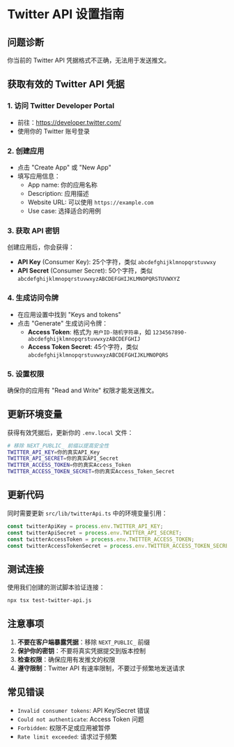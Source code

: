 # Twitter API 设置指南

## 问题诊断

你当前的 Twitter API 凭据格式不正确，无法用于发送推文。

## 获取有效的 Twitter API 凭据

### 1. 访问 Twitter Developer Portal
- 前往：https://developer.twitter.com/
- 使用你的 Twitter 账号登录

### 2. 创建应用
- 点击 "Create App" 或 "New App"
- 填写应用信息：
  - App name: 你的应用名称
  - Description: 应用描述
  - Website URL: 可以使用 `https://example.com`
  - Use case: 选择适合的用例

### 3. 获取 API 密钥
创建应用后，你会获得：
- **API Key** (Consumer Key): 25个字符，类似 `abcdefghijklmnopqrstuvwxy`
- **API Secret** (Consumer Secret): 50个字符，类似 `abcdefghijklmnopqrstuvwxyzABCDEFGHIJKLMNOPQRSTUVWXYZ`

### 4. 生成访问令牌
- 在应用设置中找到 "Keys and tokens"
- 点击 "Generate" 生成访问令牌：
  - **Access Token**: 格式为 `用户ID-随机字符串`，如 `1234567890-abcdefghijklmnopqrstuvwxyzABCDEFGHIJ`
  - **Access Token Secret**: 45个字符，类似 `abcdefghijklmnopqrstuvwxyzABCDEFGHIJKLMNOPQRS`

### 5. 设置权限
确保你的应用有 "Read and Write" 权限才能发送推文。

## 更新环境变量

获得有效凭据后，更新你的 `.env.local` 文件：

```bash
# 移除 NEXT_PUBLIC_ 前缀以提高安全性
TWITTER_API_KEY=你的真实API_Key
TWITTER_API_SECRET=你的真实API_Secret  
TWITTER_ACCESS_TOKEN=你的真实Access_Token
TWITTER_ACCESS_TOKEN_SECRET=你的真实Access_Token_Secret
```

## 更新代码

同时需要更新 `src/lib/twitterApi.ts` 中的环境变量引用：

```typescript
const twitterApiKey = process.env.TWITTER_API_KEY;
const twitterApiSecret = process.env.TWITTER_API_SECRET;
const twitterAccessToken = process.env.TWITTER_ACCESS_TOKEN;
const twitterAccessTokenSecret = process.env.TWITTER_ACCESS_TOKEN_SECRET;
```

## 测试连接

使用我们创建的测试脚本验证连接：
```bash
npx tsx test-twitter-api.js
```

## 注意事项

1. **不要在客户端暴露凭据**：移除 `NEXT_PUBLIC_` 前缀
2. **保护你的密钥**：不要将真实凭据提交到版本控制
3. **检查权限**：确保应用有发推文的权限
4. **遵守限制**：Twitter API 有速率限制，不要过于频繁地发送请求

## 常见错误

- `Invalid consumer tokens`: API Key/Secret 错误
- `Could not authenticate`: Access Token 问题
- `Forbidden`: 权限不足或应用被暂停
- `Rate limit exceeded`: 请求过于频繁